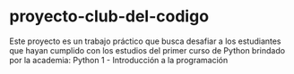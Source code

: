 # proyecto-club-del-codigo

Este proyecto es un trabajo práctico que busca desafiar a los estudiantes que hayan cumplido con los estudios del primer curso de Python brindado por la academia: Python 1 - Introducción a la programación
